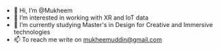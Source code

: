 - 👋 Hi, I’m @Mukheem
- 👀 I’m interested in working with XR and IoT data
- 🌱 I’m currently studying Master's in Design for Creative and Immersive technologies
- 📫 To reach me write on mukheemuddin@gmail.com

<!---
Mukheem/Mukheem is a ✨ special ✨ repository because its `README.md` (this file) appears on your GitHub profile.
You can click the Preview link to take a look at your changes.
--->
